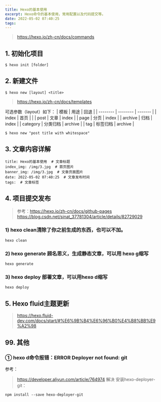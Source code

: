 ```yaml
---
title: Hexo的基本使用
excerpt: Hexo命令的基本使用，常用配置以及代码提交等。
date: 2022-05-02 07:40:25
tags:
---
```

> https://hexo.io/zh-cn/docs/commands
## 1. 初始化项目
```
$ hexo init [folder]
```
## 2. 新建文件
```
$ hexo new [layout] <title>
```
> https://hexo.io/zh-cn/docs/templates

可选参数（layout）如下：
| 模板     | 用途     | 回退    |
| -------- | -------- | ------- |
| index    | 首页     |         |
| post     | 文章     | index   |
| page     | 分页     | index   |
| archive  | 归档     | index   |
| category | 分类归档 | archive |
| tag      | 标签归档 | archive |

```
$ hexo new "post title with whitespace"
```

## 3. 文章内容详解
```
title: Hexo的基本使用  # 文章标题
index_img: /img/3.jpg  # 首页图片
banner_img: /img/3.jpg  # 文章页面图片
date: 2022-05-02 07:40:25  # 文章发布时间
tags:  # 文章标签
```

## 4. 项目提交发布
> 参考：https://hexo.io/zh-cn/docs/github-pages
> https://blog.csdn.net/sinat_37781304/article/details/82729029

### 1) hexo clean清除了你之前生成的东西，也可以不加。
```
hexo clean
```

### 2) hexo generate 顾名思义，生成静态文章，可以用 hexo g缩写
```
hexo generate
```

### 3) hexo deploy 部署文章，可以用hexo d缩写
```
hexo deploy
```

## 5. Hexo fluid主题更新
> https://hexo.fluid-dev.com/docs/start/#%E6%9B%B4%E6%96%B0%E4%B8%BB%E9%A2%98



## 99. 其他
### ① hexo d命令报错：ERROR Deployer not found: git
参考：
> https://developer.aliyun.com/article/764974
解决
安装hexo-deployer-git：
```
npm install --save hexo-deployer-git
```


